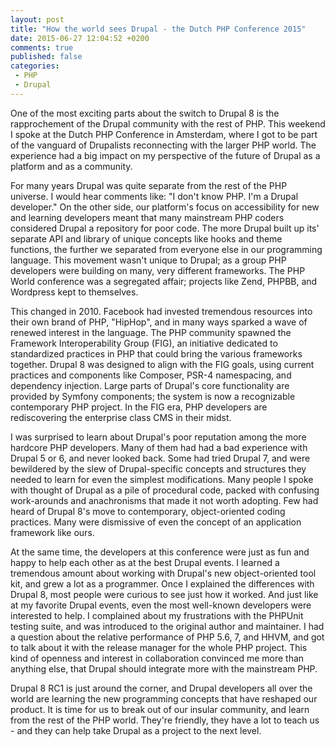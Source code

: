 ```yaml
---
layout: post
title: "How the world sees Drupal - the Dutch PHP Conference 2015"
date: 2015-06-27 12:04:52 +0200
comments: true
published: false
categories: 
 - PHP
 - Drupal
---
```


One of the most exciting parts about the switch to Drupal 8 is the rapprochement of the Drupal community with the rest of PHP. This weekend I spoke at the Dutch PHP Conference in Amsterdam, where I got to be part of the vanguard of Drupalists reconnecting with the larger PHP world. The experience had a big impact on my perspective of the future of Drupal as a platform and as a community.

For many years Drupal was quite separate from the rest of the PHP universe. I would hear comments like: "I don't know PHP. I'm a Drupal developer." On the other side, our platform's focus on accessibility for new and learning developers meant that many mainstream PHP coders considered Drupal a repository for poor code. The more Drupal built up its' separate API and library of unique concepts like hooks and theme functions, the further we separated from everyone else in our programming language. This movement wasn't unique to Drupal; as a group PHP developers were building on many, very different frameworks. The PHP World conference was a segregated affair; projects like Zend, PHPBB, and Wordpress kept to themselves.

This changed in 2010. Facebook had invested tremendous resources into their own brand of PHP, "HipHop", and in many ways sparked a wave of renewed interest in the language. The PHP community spawned the Framework Interoperability Group (FIG), an initiative dedicated to standardized practices in PHP that could bring the various frameworks together. Drupal 8 was designed to align with the FIG goals, using current practices and components like Composer, PSR-4 namespacing, and dependency injection. Large parts of Drupal's core functionality are provided by Symfony components; the system is now a recognizable contemporary PHP project. In the FIG era, PHP developers are rediscovering the enterprise class CMS in their midst.

I was surprised to learn about Drupal's poor reputation among the more hardcore PHP developers. Many of them had had a bad experience with Drupal 5 or 6, and never looked back. Some had tried Drupal 7, and were bewildered by the slew of Drupal-specific concepts and structures they needed to learn for even the simplest modifications. Many people I spoke with thought of Drupal as a pile of procedural code, packed with confusing work-arounds and anachronisms that made it not worth adopting. Few had heard of Drupal 8's move to contemporary, object-oriented coding practices. Many were dismissive of even the concept of an application framework like ours.

At the same time, the developers at this conference were just as fun and happy to help each other as at the best Drupal events. I learned a tremendous amount about working with Drupal's new object-oriented tool kit, and grew a lot as a programmer. Once I explained the differences with Drupal 8, most people were curious to see just how it worked. And just like at my favorite Drupal events, even the most well-known developers were interested to help. I complained about my frustrations with the PHPUnit testing suite, and was introduced to the original author and maintainer. I had a question about the relative performance of PHP 5.6, 7, and HHVM, and got to talk about it with the release manager for the whole PHP project. This kind of openness and interest in collaboration convinced me more than anything else, that Drupal should integrate more with the mainstream PHP.

Drupal 8 RC1 is just around the corner, and Drupal developers all over the world are learning the new programming concepts that have reshaped our product. It is time for us to break out of our insular community, and learn from the rest of the PHP world. They're friendly, they have a lot to teach us - and they can help take Drupal as a project to the next level. 
